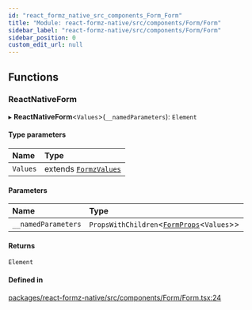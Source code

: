 ```yaml
---
id: "react_formz_native_src_components_Form_Form"
title: "Module: react-formz-native/src/components/Form/Form"
sidebar_label: "react-formz-native/src/components/Form/Form"
sidebar_position: 0
custom_edit_url: null
---
```


## Functions

### ReactNativeForm

▸ **ReactNativeForm**<`Values`\>(`__namedParameters`): `Element`

#### Type parameters

| Name | Type |
| :------ | :------ |
| `Values` | extends [`FormzValues`](react_formz_src_types_form.md#formzvalues) |

#### Parameters

| Name | Type |
| :------ | :------ |
| `__namedParameters` | `PropsWithChildren`<[`FormProps`](../interfaces/react_formz_native_src_components_Form_Form_types.FormProps.md)<`Values`\>\> |

#### Returns

`Element`

#### Defined in

[packages/react-formz-native/src/components/Form/Form.tsx:24](https://github.com/ZerryStack/react-formz/blob/main/packages/react-formz-native/src/components/Form/Form.tsx#L24)

